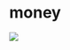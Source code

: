 # money

[![][1]][0]

[0]: https://circleci.com/gh/jpvillaisaza/money
[1]: https://circleci.com/gh/jpvillaisaza/money.svg?style=shield
